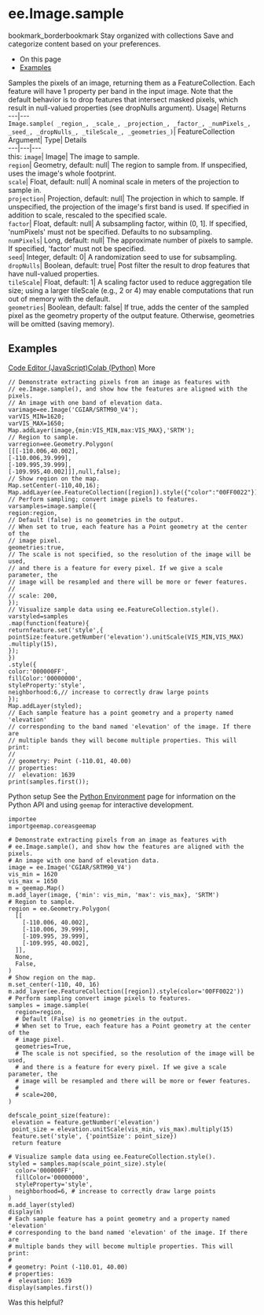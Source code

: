  
#  ee.Image.sample 
bookmark_borderbookmark Stay organized with collections  Save and categorize content based on your preferences.
  * On this page
  * [Examples](https://developers.google.com/earth-engine/apidocs/ee-image-sample#examples)


Samples the pixels of an image, returning them as a FeatureCollection. Each feature will have 1 property per band in the input image. Note that the default behavior is to drop features that intersect masked pixels, which result in null-valued properties (see dropNulls argument). 
Usage| Returns  
---|---  
`Image.sample( _region_, _scale_, _projection_, _factor_, _numPixels_, _seed_, _dropNulls_, _tileScale_, _geometries_)`| FeatureCollection  
Argument| Type| Details  
---|---|---  
this: `image`| Image| The image to sample.  
`region`| Geometry, default: null| The region to sample from. If unspecified, uses the image's whole footprint.  
`scale`| Float, default: null| A nominal scale in meters of the projection to sample in.  
`projection`| Projection, default: null| The projection in which to sample. If unspecified, the projection of the image's first band is used. If specified in addition to scale, rescaled to the specified scale.  
`factor`| Float, default: null| A subsampling factor, within (0, 1]. If specified, 'numPixels' must not be specified. Defaults to no subsampling.  
`numPixels`| Long, default: null| The approximate number of pixels to sample. If specified, 'factor' must not be specified.  
`seed`| Integer, default: 0| A randomization seed to use for subsampling.  
`dropNulls`| Boolean, default: true| Post filter the result to drop features that have null-valued properties.  
`tileScale`| Float, default: 1| A scaling factor used to reduce aggregation tile size; using a larger tileScale (e.g., 2 or 4) may enable computations that run out of memory with the default.  
`geometries`| Boolean, default: false| If true, adds the center of the sampled pixel as the geometry property of the output feature. Otherwise, geometries will be omitted (saving memory).  
## Examples
[Code Editor (JavaScript)](https://developers.google.com/earth-engine/apidocs/ee-image-sample#code-editor-javascript-sample)[Colab (Python)](https://developers.google.com/earth-engine/apidocs/ee-image-sample#colab-python-sample) More
```
// Demonstrate extracting pixels from an image as features with
// ee.Image.sample(), and show how the features are aligned with the pixels.
// An image with one band of elevation data.
varimage=ee.Image('CGIAR/SRTM90_V4');
varVIS_MIN=1620;
varVIS_MAX=1650;
Map.addLayer(image,{min:VIS_MIN,max:VIS_MAX},'SRTM');
// Region to sample.
varregion=ee.Geometry.Polygon(
[[[-110.006,40.002],
[-110.006,39.999],
[-109.995,39.999],
[-109.995,40.002]]],null,false);
// Show region on the map.
Map.setCenter(-110,40,16);
Map.addLayer(ee.FeatureCollection([region]).style({"color":"00FF0022"}));
// Perform sampling; convert image pixels to features.
varsamples=image.sample({
region:region,
// Default (false) is no geometries in the output.
// When set to true, each feature has a Point geometry at the center of the
// image pixel.
geometries:true,
// The scale is not specified, so the resolution of the image will be used,
// and there is a feature for every pixel. If we give a scale parameter, the
// image will be resampled and there will be more or fewer features.
//
// scale: 200,
});
// Visualize sample data using ee.FeatureCollection.style().
varstyled=samples
.map(function(feature){
returnfeature.set('style',{
pointSize:feature.getNumber('elevation').unitScale(VIS_MIN,VIS_MAX)
.multiply(15),
});
})
.style({
color:'000000FF',
fillColor:'00000000',
styleProperty:'style',
neighborhood:6,// increase to correctly draw large points
});
Map.addLayer(styled);
// Each sample feature has a point geometry and a property named 'elevation'
// corresponding to the band named 'elevation' of the image. If there are
// multiple bands they will become multiple properties. This will print:
//
// geometry: Point (-110.01, 40.00)
// properties:
//  elevation: 1639
print(samples.first());
```
Python setup
See the [ Python Environment](https://developers.google.com/earth-engine/guides/python_install) page for information on the Python API and using `geemap` for interactive development.
```
importee
importgeemap.coreasgeemap
```
```
# Demonstrate extracting pixels from an image as features with
# ee.Image.sample(), and show how the features are aligned with the pixels.
# An image with one band of elevation data.
image = ee.Image('CGIAR/SRTM90_V4')
vis_min = 1620
vis_max = 1650
m = geemap.Map()
m.add_layer(image, {'min': vis_min, 'max': vis_max}, 'SRTM')
# Region to sample.
region = ee.Geometry.Polygon(
  [[
    [-110.006, 40.002],
    [-110.006, 39.999],
    [-109.995, 39.999],
    [-109.995, 40.002],
  ]],
  None,
  False,
)
# Show region on the map.
m.set_center(-110, 40, 16)
m.add_layer(ee.FeatureCollection([region]).style(color='00FF0022'))
# Perform sampling convert image pixels to features.
samples = image.sample(
  region=region,
  # Default (False) is no geometries in the output.
  # When set to True, each feature has a Point geometry at the center of the
  # image pixel.
  geometries=True,
  # The scale is not specified, so the resolution of the image will be used,
  # and there is a feature for every pixel. If we give a scale parameter, the
  # image will be resampled and there will be more or fewer features.
  #
  # scale=200,
)

defscale_point_size(feature):
 elevation = feature.getNumber('elevation')
 point_size = elevation.unitScale(vis_min, vis_max).multiply(15)
 feature.set('style', {'pointSize': point_size})
 return feature

# Visualize sample data using ee.FeatureCollection.style().
styled = samples.map(scale_point_size).style(
  color='000000FF',
  fillColor='00000000',
  styleProperty='style',
  neighborhood=6, # increase to correctly draw large points
)
m.add_layer(styled)
display(m)
# Each sample feature has a point geometry and a property named 'elevation'
# corresponding to the band named 'elevation' of the image. If there are
# multiple bands they will become multiple properties. This will print:
#
# geometry: Point (-110.01, 40.00)
# properties:
#  elevation: 1639
display(samples.first())
```

Was this helpful?

